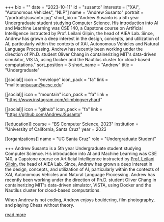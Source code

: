 +++
bio = ""
date = "2023-10-11"
id = "susanto"
interests = ["XAI", "Autonomous Vehicles", "NLP"]
name = "Andrew Susanto"
portrait = "/portraits/susanto.jpg"
short_bio = "Andrew Susanto is a 5th year Undergraduate student studying Computer Science. His introduction into AI and Machine Learning was CSE 140, a Capstone course on Artificial Intelligence instructed by Prof. Leilani Gilpin, the head of AIEA Lab. Since, Andrew has grown a deep interest in the design, concepts, and utilization of AI, particularly within the contexts of XAI, Autonomous Vehicles and Natural Language Processing. Andrew has recently been working under the direction of Ph.D. student Oliver Chang in containerizing MIT's data-driven simulator, VISTA, using Docker and the Nautilus cluster for cloud-based computations."
sort_position = 3
short_name = "Andrew"
title = "Undergraduate"

[[social]]
    icon = "envelope"
    icon_pack = "fa"
    link = "mailto:anjsusan@ucsc.edu"

[[social]]
    icon = "mountain"
    icon_pack = "fa"
    link = "https://www.instagram.com/climbingveryhard"

[[social]]
    icon = "github"
    icon_pack = "fa"
    link = "https://github.com/AndrewJSusanto"

[[education]]
    course = "BS Computer Science, 2023"
    institution = "University of California, Santa Cruz"
    year = 2023
    
[[organizations]]
    name = "UC Santa Cruz"
    role = "Undergraduate Student"

+++
Andrew Susanto is a 5th year Undergraduate student studying Computer Science. His introduction into AI and Machine Learning was CSE 140, a Capstone course on Artificial Intelligence instructed by [Prof. Leilani Gilpin](../leilani/), the head of AIEA Lab. Since, Andrew has grown a deep interest in the design, concepts, and utilization of AI, particularly within the contexts of XAI, Autonomous Vehicles and Natural Language Processing. Andrew has recently been working under the direction of Ph.D. student Oliver Chang in containerizing MIT's data-driven simulator, VISTA, using Docker and the Nautilus cluster for cloud-based computations.

When Andrew is not coding, Andrew enjoys bouldering, film photography, and playing Chess without theory.

[read more](https://www.linkedin.com/in/andrew-susanto-691a83204/)

<!-- You can write $\LaTeX$ and *Markdown* here.

# Minyae adgnoscitque fugiebat parentis ausum superos huius

## Ait erili meruisse iactatis omnibus erat

Lorem markdownum natis, ipsi ipsi aut relictus saxo comitantibus aegro amori
verba fugisse **mira mortisque leones**! Prior sui liquidissimus leve
properandum totidem studio, refert *magno*, me quibus. Sternitur discordia
summaque, si deus in undam et vulnere dirusque est felices pallam miserere
curvamine comites. Tegumenque decipit suis, poscitur una dea sumus adnuerant,
gerebat est edam plura. Armigerae Cyllenius freti vaga adeunda, rura undas,
equarum ubi non laetoque pice.

> Ultusque saltem crimine palluit virgineos deum nec pectusque oculis [que quos
> lactea](http://habenas.com/.php) quae? Animus feriendus ductae! *Theron* sua
> amans, est nulla cadavera, aquarum servavit quoque missus, hac texit videre,
> valuere est erant? -->


